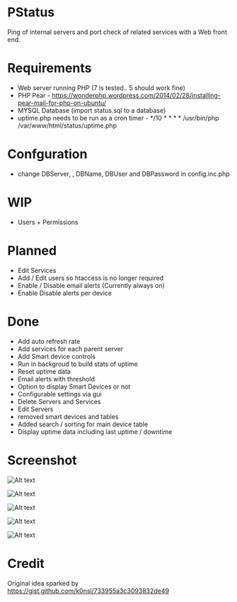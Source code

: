 # PStatus
Ping of internal servers and port check of related services with a Web front end.

# Requirements
* Web server running PHP (7 is tested.. 5 should work fine)
* PHP Pear - https://wonderphp.wordpress.com/2014/02/28/installing-pear-mail-for-php-on-ubuntu/
* MYSQL Database (import status.sql to a database)
* uptime.php needs to be run as a cron timer - */10 * * * * /usr/bin/php /var/www/html/status/uptime.php

# Confguration
* change DBServer, , DBName, DBUser and DBPassword in config.inc.php

# WIP

* Users + Permissions

# Planned
* Edit Services
* Add / Edit users so htaccess is no longer required
* Enable / Disable email alerts (Currently always on)
* Enable Disable alerts per device

# Done
* Add auto refresh rate
* Add services for each parent server
* Add Smart device controls
* Run in backgroud to build stats of uptime
* Reset uptime data
* Email alerts with threshold
* Option to display Smart Devices or not
* Configurable settings via gui
* Delete Servers and Services
* Edit Servers
* removed smart devices and tables
* Added search / sorting for main device table
* Display uptime data including last uptime / downtime

# Screenshot


![Alt text](/../screenshots/pstatus.png?raw=true "Main Screen")

![Alt text](/../screenshots/pstatus2.png?raw=true "Service Screen")

![Alt text](/../screenshots/pstatus3.png?raw=true "Service Screen")

![Alt text](/../screenshots/pstatus4.png?raw=true "Service Screen")

![Alt text](/../screenshots/pstatus5.png?raw=true "Service Screen")

# Credit 
Original idea sparked by https://gist.github.com/k0nsl/733955a3c3093832de49
